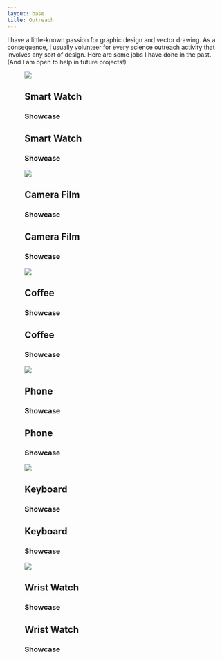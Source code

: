 ```yaml
---
layout: base
title: Outreach
---
```


I have a little-known passion for graphic design and vector drawing. As a consequence, I usually volunteer for every science outreach activity that involves any sort of design. Here are some jobs I have done in the past. (And I am open to help in future projects!)

<section class="gallery">
  <div class="container">
    <div class="grid">
      <div class="column-xs-12 column-md-4">
        <figure class="img-container">
          <img src="https://source.unsplash.com/8b1cWDyvT7Y" />
          <figcaption class="img-content">
            <h2 class="title">Smart Watch</h2>
            <h3 class="category">Showcase</h3>
          </figcaption>
          <span class="img-content-hover">
            <h2 class="title">Smart Watch</h2>
            <h3 class="category">Showcase</h3>
          </span>
        </figure>
      </div>
      <div class="column-xs-12 column-md-4">
        <figure class="img-container">
          <img src="https://source.unsplash.com/5VXH4RG88gc" />
          <figcaption class="img-content">
            <h2 class="title">Camera Film</h2>
            <h3 class="category">Showcase</h3>
          </figcaption>
          <span class="img-content-hover">
            <h2 class="title">Camera Film</h2>
            <h3 class="category">Showcase</h3>
          </span>
        </figure>
      </div>
      <div class="column-xs-12 column-md-4">
        <figure class="img-container">
          <img src="https://source.unsplash.com/XtUd5SiX464">
          <figcaption class="img-content">
            <h2 class="title">Coffee</h2>
            <h3 class="category">Showcase</h3>
          </figcaption>
          <span class="img-content-hover">
            <h2 class="title">Coffee</h2>
            <h3 class="category">Showcase</h3>
          </span>
        </figure>
      </div>
      <div class="column-xs-12 column-md-6">
        <figure class="img-container">
          <img src="https://source.unsplash.com/JYGnB9gTCls" />
          <figcaption class="img-content">
            <h2 class="title">Phone</h2>
            <h3 class="category">Showcase</h3>
          </figcaption>
          <span class="img-content-hover">
            <h2 class="title">Phone</h2>
            <h3 class="category">Showcase</h3>
          </span>
        </figure>
      </div>
      <div class="column-xs-12 column-md-6">
        <figure class="img-container">
          <img src="https://source.unsplash.com/-RBuQ2PK_L8" />
          <figcaption class="img-content">
            <h2 class="title">Keyboard</h2>
            <h3 class="category">Showcase</h3>
          </figcaption>
          <span class="img-content-hover">
            <h2 class="title">Keyboard</h2>
            <h3 class="category">Showcase</h3>
          </span>
        </figure>
      </div>
      <div class="column-xs-12">
        <figure class="img-container">
          <img src="https://source.unsplash.com/P44RIGl9V54" />
          <figcaption class="img-content">
            <h2 class="title">Wrist Watch</h2>
            <h3 class="category">Showcase</h3>
          </figcaption>
          <span class="img-content-hover">
            <h2 class="title">Wrist Watch</h2>
            <h3 class="category">Showcase</h3>
          </span>
        </figure>
      </div>
    </div>
  </div>
</section>
